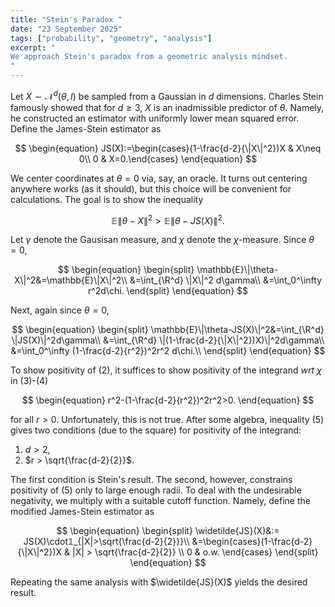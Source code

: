 ```yaml
---
title: "Stein's Paradox "
date: "23 September 2025"
tags: ["probability", "geometry", "analysis"]
excerpt: "
We approach Stein's paradox from a geometric analysis mindset.
"
---
```


Let $X\sim \mathcal{N}^d(\theta,I)$ be sampled from a Gaussian in $d$ dimensions. Charles Stein famously showed that for $d\geq 3$, $X$ is an inadmissible predictor of $\theta$. Namely, he constructed an estimator with uniformly lower mean squared error. Define the James-Stein estimator as

$$
\begin{equation}
JS(X):=\begin{cases}(1-\frac{d-2}{\|X\|^2})X & X\neq 0\\
0 & X=0.\end{cases}
\end{equation}
$$

We center coordinates at $\theta=0$ via, say, an oracle. It turns out centering anywhere works (as it should), but this choice will be convenient for calculations. The goal is to show the inequality

$$
\begin{equation}
\mathbb{E}\|\theta-X\|^2 > \mathbb{E}\|\theta-JS(X)\|^2.
\end{equation}
$$

Let $\gamma$ denote the Gausisan measure, and $\chi$ denote the $\chi$-measure. Since $\theta=0$,

$$
\begin{equation}
\begin{split}
\mathbb{E}\|\theta-X\|^2&=\mathbb{E}\|X\|^2\\
&=\int_{\R^d} \|X\|^2 d\gamma\\
&=\int_0^\infty r^2d\chi.
\end{split}
\end{equation}
$$

Next, again since $\theta=0$,

$$
\begin{equation}
\begin{split}
 \mathbb{E}\|\theta-JS(X)\|^2&=\int_{\R^d} \|JS(X)\|^2d\gamma\\
 &=\int_{\R^d} \|(1-\frac{d-2}{\|X\|^2})X)\|^2d\gamma\\
 &=\int_0^\infty (1-\frac{d-2}{r^2})^2r^2 d\chi.\\
\end{split}
\end{equation}
$$

To show positivity of (2), it suffices to show positivity of the integrand _wrt_ $\chi$ in (3)-(4)

$$
\begin{equation}
r^2-(1-\frac{d-2}{r^2})^2r^2>0.
\end{equation}
$$

for all $r>0$. Unfortunately, this is not true. After some algebra, inequality (5) gives two conditions (due to the square) for positivity of the integrand:

1. $d > 2$,
2. $r > \sqrt{\frac{d-2}{2}}$.

The first condition is Stein's result. The second, however, constrains positivity of (5) only to large enough radii. To deal with the undesirable negativity, we multiply with a suitable cutoff function. Namely, define the modified James-Stein estimator as

$$
\begin{equation}
\begin{split}
\widetilde{JS}(X)&:= JS(X)\cdot𝟙_{|X|>\sqrt{\frac{d-2}{2}}}\\
&=\begin{cases}(1-\frac{d-2}{\|X\|^2})X & |X| > \sqrt{\frac{d-2}{2}} \\
0 & o.w.
\end{cases}
\end{split}
\end{equation}
$$

Repeating the same analysis with $\widetilde{JS}(X)$ yields the desired result.
